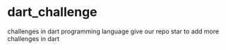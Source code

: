 # dart_challenge
challenges in dart programming language
give our repo star to add more challenges in dart 
